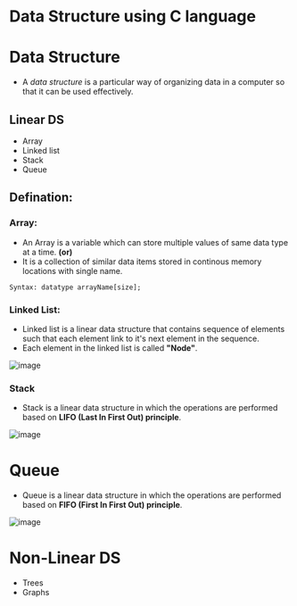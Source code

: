 # Data Structure using C language

# Data Structure
* A *data structure* is a particular way of organizing data in a computer so that it can be used effectively.

## Linear DS                 
* Array                   
* Linked list
* Stack
* Queue

## Defination:
### Array:
+ An Array is a variable which can store multiple values of same data type at a time. __(or)__
+ It is a collection of similar data items stored in continous memory locations with single name.

```
Syntax: datatype arrayName[size];
```

### Linked List:
+ Linked list is a linear data structure that contains sequence of elements such that each element link to it's next element in the sequence.
+ Each element in the linked list is called __"Node"__.

![image](https://user-images.githubusercontent.com/68140538/102630188-3e2ac680-4172-11eb-9e5f-c24e0487a4f0.png)

### Stack
+ Stack is a linear data structure in which the operations are performed based on __LIFO (Last In First Out) principle__.

![image](https://user-images.githubusercontent.com/68140538/102698610-be315900-4264-11eb-881e-cffa1d713f39.png)

# Queue
+ Queue is a linear data structure in which the operations are performed based on __FIFO (First In First Out) principle__.

![image](https://user-images.githubusercontent.com/68140538/102856558-b8966780-444c-11eb-84b6-95c77744c2c5.png)

# Non-Linear DS
* Trees
* Graphs
